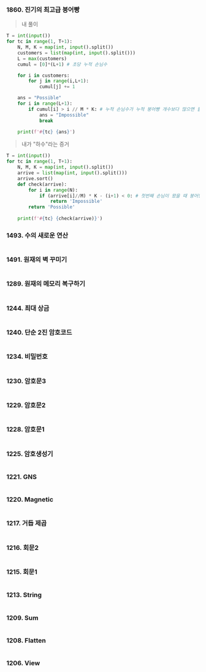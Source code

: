 ### 1860. 진기의 최고급 붕어빵

> 내 풀이

```python
T = int(input())
for tc in range(1, T+1):
    N, M, K = map(int, input().split())
    customers = list(map(int, input().split()))
    L = max(customers)
    cumul = [0]*(L+1) # 초당 누적 손님수

    for i in customers:
        for j in range(i,L+1):
            cumul[j] += 1

    ans = "Possible"
    for i in range(L+1):
        if cumul[i] > i // M * K: # 누적 손님수가 누적 붕어빵 개수보다 많으면 불가능
            ans = "Impossible"
            break

    print(f'#{tc} {ans}')
```

> 내가 "하수"라는 증거

```python
T = int(input())
for tc in range(1, T+1):
    N, M, K = map(int, input().split())
    arrive = list(map(int, input().split()))
    arrive.sort()
    def check(arrive):
        for i in range(N):
            if (arrive[i]//M) * K - (i+1) < 0: # 첫번째 손님이 왔을 때 붕어빵이 1개이상 있어야함 => 두번째 손님이 왔을 때 2개이상 => 반복
                return 'Impossible'
        return 'Possible'
 
    print(f'#{tc} {check(arrive)}')
```

### 1493. 수의 새로운 연산

```python

```

### 1491. 원재의 벽 꾸미기

```python

```

### 1289. 원재의 메모리 복구하기

```python

```

### 1244. 최대 상금

```python

```

### 1240. 단순 2진 암호코드

```python

```

### 1234. 비밀번호

```python

```

### 1230. 암호문3

```python

```

### 1229. 암호문2

```python

```

### 1228. 암호문1

```python

```

### 1225. 암호생성기

```python

```

### 1221. GNS

```python

```

### 1220. Magnetic

```python

```

### 1217. 거듭 제곱

```python

```

### 1216. 회문2

```python

```

### 1215. 회문1

```python

```

### 1213. String

```python

```

### 1209. Sum

```python

```

### 1208. Flatten

```python

```

### 1206. View

```python

```



